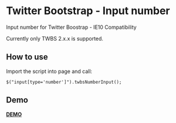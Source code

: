 Twitter Bootstrap - Input number
================================

Input number for Twitter Boostrap - IE10 Compatibility

Currently only TWBS 2.x.x is supported.

## How to use

Import the script into page and call:

```JS
$("input[type='number']").twbsNumberInput();
```

## Demo

**[DEMO](http://jsfiddle.net/AgxmX/4/)**
